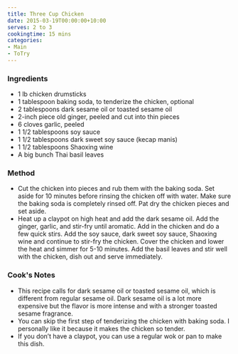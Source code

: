 ```yaml
---
title: Three Cup Chicken
date: 2015-03-19T00:00:00+10:00
serves: 2 to 3
cookingtime: 15 mins
categories:
- Main
- ToTry
---
```











### Ingredients

* 1 lb chicken drumsticks
* 1 tablespoon baking soda, to tenderize the chicken, optional
* 2 tablespoons dark sesame oil or toasted sesame oil
* 2-inch piece old ginger, peeled and cut into thin pieces
* 6 cloves garlic, peeled
* 1 1/2 tablespoons soy sauce
* 1 1/2 tablespoons dark sweet soy sauce (kecap manis)
* 1 1/2 tablespoons Shaoxing wine
* A big bunch Thai basil leaves

### Method

* Cut the chicken into pieces and rub them with the baking soda. Set aside for 10 minutes before rinsing the chicken off with water. Make sure the baking soda is completely rinsed off. Pat dry the chicken pieces and set aside.
* Heat up a claypot on high heat and add the dark sesame oil. Add the ginger, garlic, and stir-fry until aromatic. Add in the chicken and do a few quick stirs. Add the soy sauce, dark sweet soy sauce, Shaoxing wine and continue to stir-fry the chicken. Cover the chicken and lower the heat and simmer for 5-10 minutes. Add the basil leaves and stir well with the chicken, dish out and serve immediately.

### Cook's Notes

* This recipe calls for dark sesame oil or toasted sesame oil, which is different from regular sesame oil. Dark sesame oil is a lot more expensive but the flavor is more intense and with a stronger toasted sesame fragrance.
* You can skip the first step of tenderizing the chicken with baking soda. I personally like it because it makes the chicken so tender.
* If you don’t have a claypot, you can use a regular wok or pan to make this dish.
